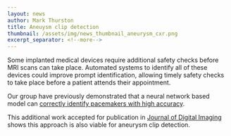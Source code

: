 ```yaml
---
layout: news
author: Mark Thurston
title: Aneuysm clip detection
thumbnail: /assets/img/news_thumbnail_aneurysm_cxr.png
excerpt_separator: <!--more-->
---
```


Some implanted medical devices require additional safety checks before MRI
scans can take place. Automated systems to identify all of these devices could
improve prompt identification, allowing timely safety checks to take place
before a patient attends their appointment.

<!--more-->
Our group have previously demonstrated that a neural network based model can
[correctly identify pacemakers with high
accuracy](https://doi.org/10.1007/s10278-022-00663-2).

This additional work accepted for publication in [Journal of Digital
Imaging](https://www.springer.com/journal/10278) shows this approach is also
viable for aneurysm clip detection.
